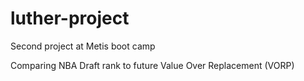 # luther-project
Second project at Metis boot camp

Comparing NBA Draft rank to future Value Over Replacement (VORP)
